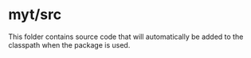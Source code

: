 # myt/src

This folder contains source code that will automatically be added to the classpath when
the package is used.
